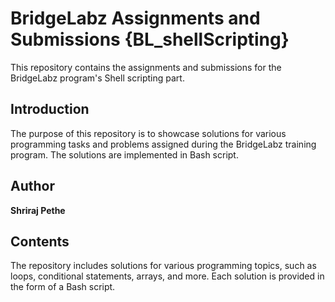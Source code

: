# BridgeLabz Assignments and Submissions {BL_shellScripting}

  This repository contains the assignments and submissions for the BridgeLabz program's Shell scripting part.


## Introduction

  The purpose of this repository is to showcase solutions for various programming tasks and problems assigned during the BridgeLabz training program. The solutions are implemented in Bash script.


## Author

**Shriraj Pethe**


## Contents

  The repository includes solutions for various programming topics, such as loops, conditional statements, arrays, and more. Each solution is provided in the form of a Bash script.
